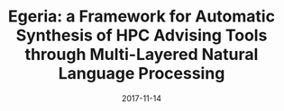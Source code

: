 ---
title: "Egeria: a Framework for Automatic Synthesis of HPC Advising Tools through Multi-Layered Natural Language Processing"
collection: publications
date: 2017-11-14
venue: 'Proceedings of the International Conference for High Performance Computing, Networking, Storage and Analysis (<b>SC</b>), 2017. (Acceptance rate: 18% (61/327))'
paperurl: 'http://guanh01.github.io/files/2017sc.pdf'
authors: 'Hui Guan, Xipeng Shen, and Hamid Krim'
---